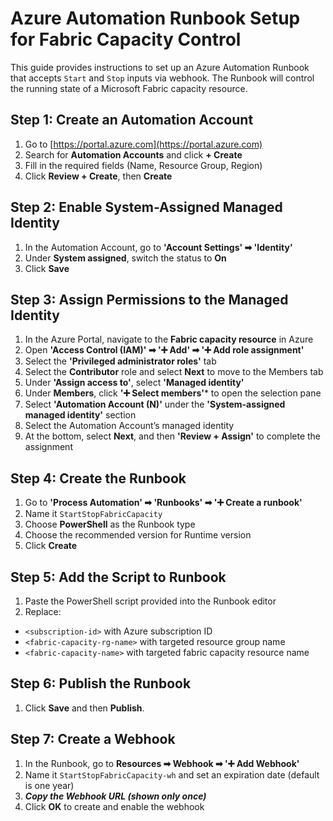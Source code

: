 # Azure Automation Runbook Setup for Fabric Capacity Control

This guide provides instructions to set up an Azure Automation Runbook that accepts `Start` and `Stop` inputs via webhook. The Runbook will control the running state of a Microsoft Fabric capacity resource.

## Step 1: Create an Automation Account

1. Go to [https://portal.azure.com](https://portal.azure.com)
2. Search for **Automation Accounts** and click **+ Create**
3. Fill in the required fields (Name, Resource Group, Region)
4. Click **Review + Create**, then **Create**

## Step 2: Enable System-Assigned Managed Identity

1. In the Automation Account, go to **'Account Settings' ➡ 'Identity'**
2. Under **System assigned**, switch the status to **On**
3. Click **Save**

## Step 3: Assign Permissions to the Managed Identity

1. In the Azure Portal, navigate to the **Fabric capacity resource** in Azure
2. Open **'Access Control (IAM)' ➡ '➕ Add' ➡ '➕ Add role assignment'**
3. Select the **'Privileged administrator roles'** tab
4. Select the **Contributor** role and select **Next** to move to the Members tab
5. Under **'Assign access to'**, select **'Managed identity'** 
6. Under **Members**, click **'➕ Select members'*** to open the selection pane
7. Select **'Automation Account (N)'** under the **'System-assigned managed identity'** section
8. Select the Automation Account’s managed identity
6. At the bottom, select **Next**, and then **'Review + Assign'** to complete the assignment

## Step 4: Create the Runbook

1. Go to **'Process Automation' ➡ 'Runbooks' ➡ '➕ Create a runbook'**
2. Name it `StartStopFabricCapacity`
3. Choose **PowerShell** as the Runbook type
4. Choose the recommended version for Runtime version
5. Click **Create**

## Step 5: Add the Script to Runbook

1. Paste the PowerShell script provided into the Runbook editor
2. Replace:
- `<subscription-id>` with Azure subscription ID
- `<fabric-capacity-rg-name>` with targeted resource group name
- `<fabric-capacity-name>` with targeted fabric capacity resource name

## Step 6: Publish the Runbook

1. Click **Save** and then **Publish**.

## Step 7: Create a Webhook

1. In the Runbook, go to **Resources ➡ Webhook ➡ '➕ Add Webhook'**
2. Name it `StartStopFabricCapacity-wh` and set an expiration date (default is one year)
3. _**Copy the Webhook URL (shown only once)**_
4. Click **OK** to create and enable the webhook
